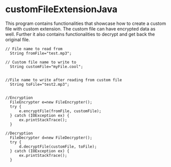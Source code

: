 # customFileExtensionJava
This program contains functionalities that showcase how to create a custom file with custom extension. The custom file can have encrypted data as well. Further it also contains functionalities to decrypt and get back the original file.


```
// File name to read from
  String fromFile="test.mp3";  

// Custom file name to write to
  String customFile="myFile.cool"; 


//File name to write after reading from custom file 
  String toFile="test2.mp3"; 


//Encryption
  FileEncrypter e=new FileEncrypter();
  try {
      e.encryptFile(fromFile, customFile);
  } catch (IOException ex) {
      ex.printStackTrace();
  }
        
//Decryption
  FileDecrypter d=new FileDecrypter();
  try {
      d.decryptFile(customFile, toFile);
  } catch (IOException ex) {
      ex.printStackTrace();
  }
```      
        
